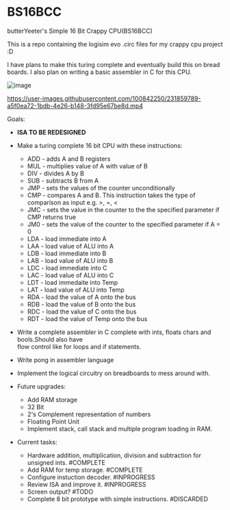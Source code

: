 # BS16BCC
butterYeeter's Simple 16 Bit Crappy CPU(BS16BCC)

This is a repo containing the logisim evo .circ files for my crappy cpu project :D

I have plans to make this turing complete and eventually build this on bread boards. I also plan on writing a basic assembler in C for this CPU.

![image](https://user-images.githubusercontent.com/100842250/234488267-be3a6823-baee-407e-86d6-5e0c340f0964.png)

https://user-images.githubusercontent.com/100842250/231859789-a5f0ea72-1bdb-4e26-b148-3fd95e67be8d.mp4

Goals:
- **ISA TO BE REDESIGNED**
- Make a turing complete 16 bit CPU with these instructions:
    - ADD - adds A and B registers
    - MUL - multiplies value of A with value of B
    - DIV - divides A by B
    - SUB - subtracts B from A
    - JMP - sets the values of the counter unconditionally
    - CMP - compares A and B. This instruction takes the type of comparison as input e.g. >, =, <
    - JMC - sets the value in the counter to the the specified parameter if CMP returns true
    - JM0 - sets the value of the counter to the specified parameter if A = 0
    - LDA - load immediate into A
    - LAA - load value of ALU into A
    - LDB - load immediate into B
    - LAB - load value of ALU into B
    - LDC - load immediate into C
    - LAC - load value of ALU into C
    - LDT - load immedaite into Temp
    - LAT - load value of ALU into Temp
    - RDA - load the value of A onto the bus
    - RDB - load the value of B onto the bus
    - RDC - load the value of C onto the bus
    - RDT - load the value of Temp onto the bus
    
- Write a complete assembler in C complete with ints, floats chars and bools.Should also have\
  flow control like for loops and if statements.
  
- Write pong in assembler language
  
- Implement the logical circuitry on breadboards to mess around with.
  
- Future upgrades:
    - Add RAM storage
    - 32 Bit
    - 2's Complement representation of numbers
    - Floating Point Unit
    - Implement stack, call stack and multiple program loading in RAM.
  
  
- Current tasks:
    - Hardware addition, multiplication, division and subtraction for unsigned ints. #COMPLETE
    - Add RAM for temp storage. #COMPLETE
    - Configure instuction decoder. #INPROGRESS
    - Review ISA and improve it. #INPROGRESS
    - Screen output? #TODO
    - Complete 8 bit prototype with simple instructions. #DISCARDED
    
    
    
